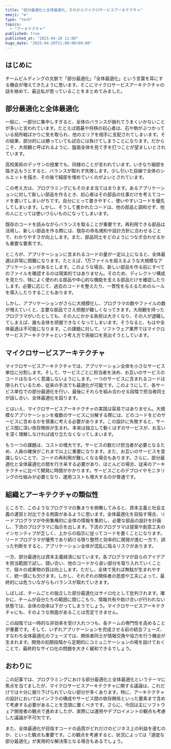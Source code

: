 ```yaml
---
title: "部分最適化と全体最適化、それからマイクロサービスアーキテクチャ"
emoji: "❇️️"
type: "tech"
topics:
  - "アーキテクチャ"
published: true
published_at: "2025-04-20 11:00"
hugo_date: "2025-04-20T11:00:00+09:00"
---
```


## はじめに

チームビルディングの文脈で「部分最適化」「全体最適化」という言葉を耳にする機会が増えてきたように思います。そこにマイクロサービスアーキテクチャの話を絡めて、最近私が思っていることをまとめてみました。

## 部分最適化と全体最適化

一般に、一部分に集中しすぎると、全体のバランスが崩れてうまくいかないことが多いと言われています。たとえば囲碁や将棋の初心者は、石や駒がぶつかっている局所戦ばかりに気を取られ、他のエリアを相手に支配されてしまいます。その結果、部分的には勝っていても試合には負けてしまうことになります。だからこそ、大局観と呼ばれるように、盤面全体を見て手を打つことが望ましいとされています。

高校美術のデッサンの授業でも、同様のことが言われています。いきなり細部を描き込もうとすると、バランスが取れず失敗します。少し引いた目線で全体のシルエットを描き、その後で細部を埋めていくのがよいとされています。

この考え方は、プログラミングにもそのまま当てはまります。あるアプリケーションに対して新しい部品を作るとき、初心者はその部品の仕事だけを考えてコードを書いてしまいがちです。自分にとって書きやすく、使いやすいコードを優先してしまいます。しかし、そうして書かれたコードは、他の部品と調和せず、他の人にとっては使いづらいものになってしまいます。

既存のコードを読みながらバランスを取ることが重要です。再利用できる部品は活用し、新しい部品を作る際には、既存の命名規則や設計方針に合わせることで、わかりやすさが向上します。また、部品同士をどのようにつなぎ合わせるかも重要な要素です。

ところが、アプリケーションに含まれるコードの量が一定以上になると、全体最適は非常に困難になります。たとえば、1万ファイルを超えるような大規模なアプリケーションがあるとします。このような場合、新しい部品を作る前にすべてのファイルを確認するのは現実的ではありません。そのため、ディレクトリ構成を見たり、特によく使われる部品や中心的な機能を支える部品だけを確認したりします。必要に応じて、過去のコードを整えたり、一貫性を与えるためのルールを導入したりすることもあります。

しかし、アプリケーションがさらに大規模化し、プログラマの数やファイルの数が増えていくと、主要な部品でさえ把握が難しくなってきます。大局観を持ったプログラマがいたとしても、その人にかかる負担は大きくなり、その人が退職してしまえば、誰も全体を把握できなくなってしまいます。そうなると、もはや全体最適は不可能になります。この課題に対して、ソフトウェア業界ではマイクロサービスアーキテクチャという考え方で突破口を見出そうとしています。

## マイクロサービスアーキテクチャ

マイクロサービスアーキテクチャでは、アプリケーション全体を小さなサービス単位に分割します。そして、サービスごとに担当者を決め、お互いのサービスのコードはなるべく意識しないようにします。一つのサービスに含まれるコードは限られているため、従来の手法でも最適化が可能です。このようにして、各サービス単位での部分最適化を行い、最後にそれらを組み合わせる段階で担当者同士が話し合い、全体最適化を図ります。

とはいえ、マイクロサービスアーキテクチャの実践は容易ではありません。大規模なアプリケーションを複数のサービスに分解する際には、どのコードをどのサービスに含めるかを慎重に考える必要があります。この設計に失敗すると、サービス間に深い依存関係が生まれ、本来は独立して動くはずのサービスが、お互いを深く理解しなければ成り立たなくなってしまいます。

もう一つの課題は、コストの増大です。サービスの数だけ担当者が必要となるため、人員の確保がこれまで以上に重要になります。また、お互いのサービスを意識しないことで、コードの再利用が難しくなる場合もあります。さらに、部分最適化と全体最適化の間を行き来する必要があり、ほとんどの場合、従来のアーキテクチャに比べて開発に時間がかかります。サービスごとのデプロイやモニタリングの仕組みが必要となり、運用コストも増大するのが普通です。

## 組織とアーキテクチャの類似性

ところで、このようなプログラマの集まりを俯瞰してみると、資本主義と社会主義の運営と対比できる側面があるように思います。全体最適化を目指す場合、リードプログラマが中央集権的に全体の情報を集約し、必要な部品の設計を計画し、下流のプログラマに指示を出します。下流のプログラマは提案や創意工夫のインセンティブが乏しく、上からの指示に従ってコードを書くことになります。リードプログラマが優秀であり続ける限り整然と効率的に開発が進む一方で、誤った判断をすると、アプリケーション全体が混乱に陥るリスクがあります。

一方、部分最適化は資本主義経済に似ています。各プログラマが自らのアイデアを担当範囲で試し、競い合い、他のコードから良い部分を取り入れていくことで、個々の成果物の質は向上します。ただし、全体で見れば無駄が生まれやすく、統一感にも欠けます。しかし、それぞれの関係者の思惑や工夫によって、最終的には危ういながらもバランスが取れていきます。

しばしば、チームごとの独立した部分最適化はサイロ化として批判されます。確かに、チームが自分たちの範囲に閉じこもり、情報共有や助け合いが行われない状態では、全体の効率は下がってしまうでしょう。マイクロサービスアーキテクチャにも、そのような側面があることは否定できません。

この段階では一時的な非効率を受け入れつつも、各チームの専門性を高めることが重要です。そして、いずれアプリケーションを完成させる前の統合フェーズ、すなわち全体最適化のフェーズでは、関係者同士が情報交換や協力を行う機会が生まれます。開発の初期段階から定期的にコミュニケーションの場を設けておくことで、最終的なサイロ化の問題を大きく緩和できるでしょう。

## おわりに

この記事では、プログラミングにおける部分最適化と全体最適化というテーマに焦点を当てましたが、マイクロサービスアーキテクチャに関する議論は、これだけでは十分に掘り下げられていない部分が多くあります。特に、アーキテクチャの設計においてはインフラの構成やサービス間の依存関係といった要素まで含めて考慮する必要があることを念頭に置くべきです。さらに、今回は主にソフトウェア開発者の観点で進めましたが、実際には運用やデプロイメントの観点も考慮した議論が不可欠です。

また、全体最適化が目指すコードの品質がどれだけのビジネス上の利益を産むのか、といった観点も重要です。この観点を考慮すると、状況によっては「適度な部分最適化」が実用的な解決策となる場合もあるでしょう。
